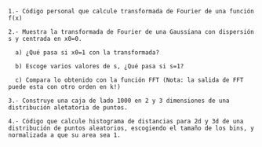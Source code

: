 

    1.- Código personal que calcule transformada de Fourier de una función f(x)

    2.- Muestra la transformada de Fourier de una Gaussiana con dispersión s y centrada en x0=0.

      a) ¿Qué pasa si x0=1 con la transformada?

      b) Escoge varios valores de s, ¿Qué pasa si s=1?

      c) Compara lo obtenido con la función FFT (Nota: la salida de FFT puede esta con otro orden en k!)

    3.- Construye una caja de lado 1000 en 2 y 3 dimensiones de una distribución aletatoria de puntos.

    4.- Código que calcule histograma de distancias para 2d y 3d de una distribución de puntos aleatorios, escogiendo el tamaño de los bins, y normalizada a que su area sea 1.
